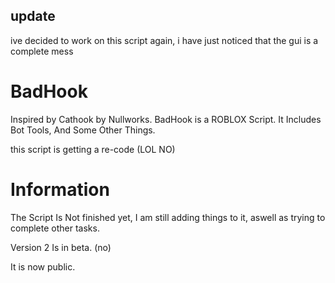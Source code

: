 ## update
ive decided to work on this script again, i have just noticed that the gui is a complete mess

# BadHook
Inspired by Cathook by Nullworks. BadHook is a ROBLOX Script. It Includes Bot Tools, And Some Other Things.

this script is getting a re-code (LOL NO)

# Information
The Script Is Not finished yet, I am still adding things to it, aswell as trying to complete other tasks.

Version 2 Is in beta. (no)

It is now public.
